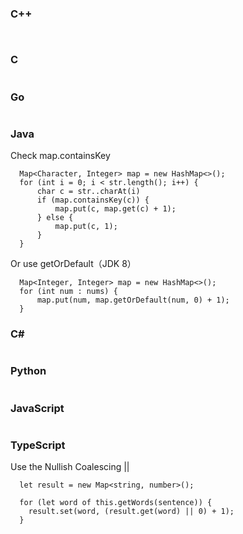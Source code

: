 ### C++
```


```
### C
```

```

### Go
```
```
### Java
Check map.containsKey
```
  Map<Character, Integer> map = new HashMap<>();
  for (int i = 0; i < str.length(); i++) {
      char c = str..charAt(i)
      if (map.containsKey(c)) {
          map.put(c, map.get(c) + 1);
      } else {
          map.put(c, 1);
      }
  }
```
Or use getOrDefault（JDK 8）
```
  Map<Integer, Integer> map = new HashMap<>();
  for (int num : nums) {
      map.put(num, map.getOrDefault(num, 0) + 1);
  }
```

### C#
```  

```
### Python
```

```


### JavaScript
```
```
### TypeScript
Use the Nullish Coalescing || 
```
  let result = new Map<string, number>();

  for (let word of this.getWords(sentence)) {
    result.set(word, (result.get(word) || 0) + 1);
  }
```